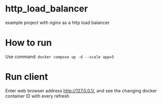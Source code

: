 # http_load_balancer
example project with nginx as a http load balancer

# How to run
Use command: `docker compose up -d --scale app=5`

# Run client
Enter web browser address http://127.0.0.1/, and see the changing docker container ID with every refresh


